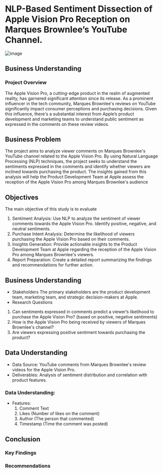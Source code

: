 # NLP-Based Sentiment Dissection of Apple Vision Pro Reception on Marques Brownlee’s YouTube Channel.
![image](https://github.com/ashleySimiyu/Capstone-Project/assets/141912273/8c100e2d-e343-4f56-99b8-9c1c247f0fec)

## Business Understanding
### Project Overview
The Apple Vision Pro, a cutting-edge product in the realm of augmented reality, has garnered significant attention since its release. As a prominent influencer in the tech community, Marques Brownlee's reviews on YouTube significantly impact consumer perceptions and purchasing decisions. Given this influence, there's a substantial interest from Apple’s product development and marketing teams to understand public sentiment as expressed in the comments on these review videos.

## Business Problem
The project aims to analyze viewer comments on Marques Brownlee's YouTube channel related to the Apple Vision Pro. By using Natural Language Processing (NLP) techniques, the project seeks to understand the sentiments expressed in the comments and identify whether viewers are inclined towards purchasing the product. The insights gained from this analysis will help the Product Development Team at Apple assess the reception of the Apple Vision Pro among Marques Brownlee's audience

## Objectives
The main objective of this study is to evaluate 
1. Sentiment Analysis: Use NLP to analyze the sentiment of viewer comments towards the Apple Vision Pro. Identify positive, negative, and neutral sentiments.
2. Purchase Intent Analysis: Determine the likelihood of viewers purchasing the Apple Vision Pro based on their comments.
3. Insights Generation: Provide actionable insights to the Product Development Team at Apple regarding the reception of the Apple Vision Pro among Marques Brownlee's viewers.
4. Report Preparation: Create a detailed report summarizing the findings and recommendations for further action.
## Business Understanding
 * Stakeholders
The primary stakeholders are the product development team, marketing team, and strategic decision-makers at Apple.
 * Research Questions
1. Can sentiments expressed in comments predict a viewer’s likelihood to purchase the Apple Vision Pro? (based on positive, negative sentiments)
2. How is the Apple Vision Pro being received by viewers of Marques Brownlee's channel?
3. Are viewers expressing positive sentiment towards purchasing the product?

## Data Understanding

* Data Source: YouTube comments from Marques Brownlee's review videos for the Apple Vision Pro.
* Deliverables: Analysis of sentiment distribution and correlation with product features.
### Data Understanding:
* Features:
  1. Comment Text
  2. Likes (Number of likes on the comment)
  3. Author (The person that commented) 
  4. Timestamp (Time the comment was posted)

## Conclusion


### Key Findings

### Recommendations
